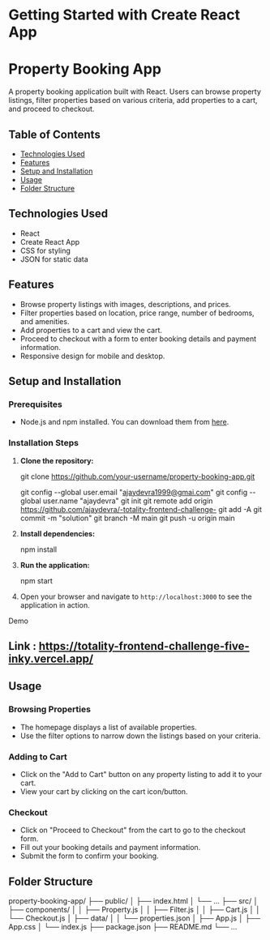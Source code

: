 # Getting Started with Create React App
# Property Booking App

A property booking application built with React. Users can browse property listings, filter properties based on various criteria, add properties to a cart, and proceed to checkout.

## Table of Contents

- [Technologies Used](#technologies-used)
- [Features](#features)
- [Setup and Installation](#setup-and-installation)
- [Usage](#usage)
- [Folder Structure](#folder-structure)


## Technologies Used

- React
- Create React App
- CSS for styling
- JSON for static data

## Features

- Browse property listings with images, descriptions, and prices.
- Filter properties based on location, price range, number of bedrooms, and amenities.
- Add properties to a cart and view the cart.
- Proceed to checkout with a form to enter booking details and payment information.
- Responsive design for mobile and desktop.

## Setup and Installation

### Prerequisites

- Node.js and npm installed. You can download them from [here](https://nodejs.org/).

### Installation Steps

1. **Clone the repository:**
    
    git clone https://github.com/your-username/property-booking-app.git
     
    git config --global user.email  "ajaydevra1999@gmai.com"
    git config --global user.name "ajaydevra"
    git init
    git remote add origin https://github.com/ajaydevra/-totality-frontend-challenge-
    git add -A
    git commit -m "solution"
    git branch -M main
    git push -u origin main



2. **Install dependencies:**
    
    npm install
    

3. **Run the application:**

    npm start
    

4. Open your browser and navigate to `http://localhost:3000` to see the application in action.

Demo
## Link : https://totality-frontend-challenge-five-inky.vercel.app/

## Usage

### Browsing Properties

- The homepage displays a list of available properties.
- Use the filter options to narrow down the listings based on your criteria.

### Adding to Cart

- Click on the "Add to Cart" button on any property listing to add it to your cart.
- View your cart by clicking on the cart icon/button.

### Checkout

- Click on "Proceed to Checkout" from the cart to go to the checkout form.
- Fill out your booking details and payment information.
- Submit the form to confirm your booking.

## Folder Structure

property-booking-app/
├── public/
│   ├── index.html
│   └── ...
├── src/
│   ├── components/
│   │   ├── Property.js
│   │   ├── Filter.js
│   │   ├── Cart.js
│   │   └── Checkout.js
│   ├── data/
│   │   └── properties.json
│   ├── App.js
│   ├── App.css
│   └── index.js
├── package.json
├── README.md
└── ...